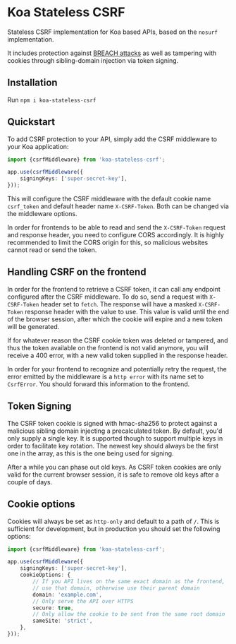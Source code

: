 # Koa Stateless CSRF

Stateless CSRF implementation for Koa based APIs, based on the `nosurf` implementation.

It includes protection against [BREACH attacks](https://breachattack.com/) as well as tampering with cookies through
sibling-domain injection via token signing.

## Installation

Run `npm i koa-stateless-csrf`

## Quickstart

To add CSRF protection to your API, simply add the CSRF middleware to your Koa application:

```typescript
import {csrfMiddleware} from 'koa-stateless-csrf';

app.use(csrfMiddleware({
    signingKeys: ['super-secret-key'],
}));
```

This will configure the CSRF middleware with the default cookie name `csrf_token` and default header name
`X-CSRF-Token`. Both can be changed via the middleware options.

In order for frontends to be able to read and send the `X-CSRF-Token` request and response header, you need to configure
CORS accordingly. It is highly recommended to limit the CORS origin for this, so malicious websites cannot read or send
the token.

## Handling CSRF on the frontend

In order for the frontend to retrieve a CSRF token, it can call any endpoint configured after the CSRF middleware. To do
so, send a request with `X-CSRF-Token` header set to `fetch`. The response will have a masked `X-CSRF-Token` response
header with the value to use. This value is valid until the end of the browser session, after which the cookie will
expire and a new token will be generated.

If for whatever reason the CSRF cookie token was deleted or tampered, and thus the token available on the frontend is
not valid anymore, you will receive a 400 error, with a new valid token supplied in the response header.

In order for your frontend to recognize and potentially retry the request, the error emitted by the middleware is a
`http error` with its name set to `CsrfError`. You should forward this information to the frontend.

## Token Signing

The CSRF token cookie is signed with hmac-sha256 to protect against a malicious sibling domain injecting a precalculated
token. By default, you'd only supply a single key. It is supported though to support multiple keys in order to
facilitate key rotation. The newest key should always be the first one in the array, as this is the one being used for
signing.

After a while you can phase out old keys. As CSRF token cookies are only valid for the current browser session, it is
safe to remove old keys after a couple of days.

## Cookie options

Cookies will always be set as `http-only` and default to a path of `/`. This is sufficient for development, but in
production you should set the following options:

```typescript
import {csrfMiddleware} from 'koa-stateless-csrf';

app.use(csrfMiddleware({
    signingKeys: ['super-secret-key'],
    cookieOptions: {
        // If you API lives on the same exact domain as the frontend,
        // use that domain, otherwise use their parent domain
        domain: 'example.com',
        // Only serve the API over HTTPS
        secure: true,
        // Only allow the cookie to be sent from the same root domain
        sameSite: 'strict',
    },
}));
```
